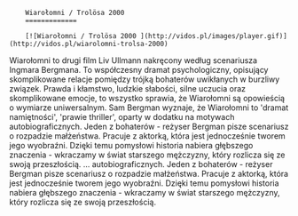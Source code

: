 
        Wiarołomni / Trolösa 2000 
        =============
        
        [![Wiarołomni / Trolösa 2000 ](http://vidos.pl/images/player.gif)](http://vidos.pl/wiarolomni-trolsa-2000)
        
        
 Wiarołomni to drugi film Liv Ullmann nakręcony według scenariusza Ingmara Bergmana. To współczesny dramat psychologiczny, opisujący skomplikowane relacje pomiędzy trójką bohaterów uwikłanych w burzliwy związek. Prawda i kłamstwo, ludzkie słabości, silne uczucia oraz skomplikowane emocje, to wszystko sprawia, że Wiarołomni są opowieścią o wymiarze uniwersalnym. Sam Bergman wyznaje, że Wiarołomni to 'dramat namiętności', 'prawie thriller', oparty w dodatku na motywach autobiograficznych. Jeden z bohaterów - reżyser Bergman pisze scenariusz o rozpadzie małżeństwa. Pracuje z aktorką, która jest jednocześnie tworem jego wyobraźni. Dzięki temu pomysłowi historia nabiera głębszego znaczenia - wkraczamy w świat starszego mężczyzny, który rozlicza się ze swoją przeszłością.   ... autobiograficznych. Jeden z bohaterów - reżyser Bergman pisze scenariusz o rozpadzie małżeństwa. Pracuje z aktorką, która jest jednocześnie tworem jego wyobraźni. Dzięki temu pomysłowi historia nabiera głębszego znaczenia - wkraczamy w świat starszego mężczyzny, który rozlicza się ze swoją przeszłością.
    